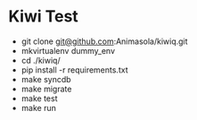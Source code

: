  Kiwi Test
=====

- git clone git@github.com:Animasola/kiwiq.git
- mkvirtualenv dummy_env
- cd ./kiwiq/
- pip install -r requirements.txt
- make syncdb
- make migrate
- make test
- make run
